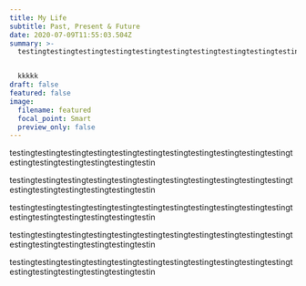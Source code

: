 ```yaml
---
title: My Life
subtitle: Past, Present & Future
date: 2020-07-09T11:55:03.504Z
summary: >-
  testingtestingtestingtestingtestingtestingtestingtestingtestingtestingtestingtestingtest


  kkkkk
draft: false
featured: false
image:
  filename: featured
  focal_point: Smart
  preview_only: false
---
```



testingtestingtestingtestingtestingtestingtestingtestingtestingtestingtestingtestingtestingtestingtestingtestingtestin



testingtestingtestingtestingtestingtestingtestingtestingtestingtestingtestingtestingtestingtestingtestingtestingtestin

<!--EndFragment--><!--StartFragment-->testingtestingtestingtestingtestingtestingtestingtestingtestingtestingtestingtestingtestingtestingtestingtestingtestin



testingtestingtestingtestingtestingtestingtestingtestingtestingtestingtestingtestingtestingtestingtestingtestingtestin



testingtestingtestingtestingtestingtestingtestingtestingtestingtestingtestingtestingtestingtestingtestingtestingtestin